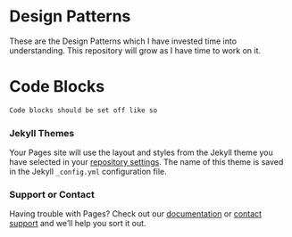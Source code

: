 # Design Patterns

These are the Design Patterns which I have invested time into understanding. This repository will grow as I have time to work on it.

# Code Blocks
```markdown
Code blocks should be set off like so
```


### Jekyll Themes

Your Pages site will use the layout and styles from the Jekyll theme you have selected in your [repository settings](https://github.com/RapidGeek/DesignPatterns/settings). The name of this theme is saved in the Jekyll `_config.yml` configuration file.

### Support or Contact

Having trouble with Pages? Check out our [documentation](https://help.github.com/categories/github-pages-basics/) or [contact support](https://github.com/contact) and we’ll help you sort it out.
